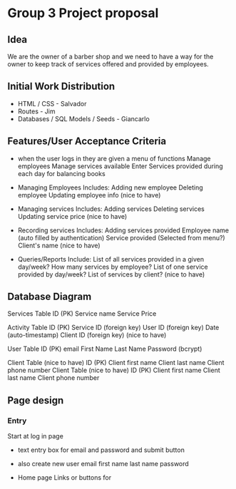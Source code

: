 # Group 3 Project proposal

## Idea
We are the owner of a barber shop and we need to have a way for the owner to keep track of services offered and provided by employees.  


## Initial Work Distribution
- HTML / CSS - Salvador
- Routes - Jim
- Databases / SQL Models / Seeds - Giancarlo 


## Features/User Acceptance Criteria

* when the user logs in they are given a menu of functions
    Manage employees
    Manage services available
    Enter Services provided during each day for balancing books

* Managing Employees
    Includes: 
        Adding new employee
        Deleting employee
        Updating employee info (nice to have)

* Managing services
    Includes:
        Adding services
        Deleting services
        Updating service price (nice to have)

*  Recording services
    Includes:
        Adding services provided
            Employee name (auto filled by authentication)
            Service provided (Selected from menu?)
            Client's name (nice to have)
            

* Queries/Reports
    Include:
        List of all services provided in a given day/week?
        How many services by employee?
        List of one service provided by day/week?
        List of services by client? (nice to have)




## Database Diagram

Services Table
    ID (PK)
    Service name
    Service Price

Activity Table
    ID (PK)
    Service ID (foreign key)
    User ID (foreign key)
    Date (auto-timestamp)
    Client ID (foreign key) (nice to have)

User Table
    ID (PK)
    email
    First Name
    Last Name
    Password (bcrypt)

Client Table (nice to have)
    ID (PK)
    Client first name
    Client last name
    Client phone number
    Client Table (nice to have)
    ID (PK)
    Client first name
    Client last name
    Client phone number

## Page design

### Entry
Start at log in page  
* text entry box for email and password and submit button
* also create new user
    email
    first name
    last name
    password

* Home page
    Links or buttons for 
